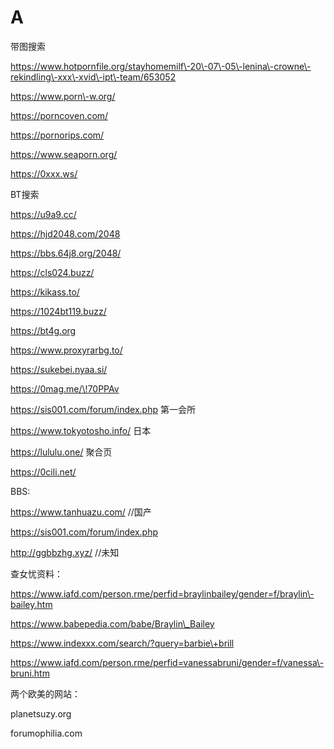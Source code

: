 # A

带图搜索

https://www.hotpornfile.org/stayhomemilf\-20\-07\-05\-lenina\-crowne\-rekindling\-xxx\-xvid\-ipt\-team/653052

https://www.porn\-w.org/

https://porncoven.com/

https://pornorips.com/

https://www.seaporn.org/

https://0xxx.ws/

BT搜索

https://u9a9.cc/

https://hjd2048.com/2048

https://bbs.64j8.org/2048/

https://cls024.buzz/

https://kikass.to/

https://1024bt119.buzz/

https://bt4g.org

https://www.proxyrarbg.to/

https://sukebei.nyaa.si/

https://0mag.me/\!70PPAv

https://sis001.com/forum/index.php 第一会所

https://www.tokyotosho.info/ 日本

https://lululu.one/ 聚合页

https://0cili.net/

BBS:

https://www.tanhuazu.com/ //国产

https://sis001.com/forum/index.php

http://ggbbzhg.xyz/ //未知

查女忧资料：

https://www.iafd.com/person.rme/perfid=braylinbailey/gender=f/braylin\-bailey.htm

https://www.babepedia.com/babe/Braylin\_Bailey

https://www.indexxx.com/search/?query=barbie\+brill

https://www.iafd.com/person.rme/perfid=vanessabruni/gender=f/vanessa\-bruni.htm

两个欧美的网站：

planetsuzy.org

forumophilia.com
